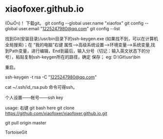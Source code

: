 # xiaofoxer.github.io
(ÒωÓױ)！
下载git。
git config --global user.name "xiaofox"
git config --global user.email "1225247980@qq.com"
git config --list

找到Git(安装目录)/usr/bin目录下的ssh-keygen.exe (如果找不到，可以在计算机全局搜索)；在 “我的电脑”右键 属性-->高级系统设置-->环境变量-->系统变量,找到Path变量，进行编辑，End到最后，输入分号（切记：输入英文状态下的分号），粘贴复制ssh-keygen所在的路径，确定 保存；
eg: D:\Git\usr\bin

重启。

ssh-keygen -t rsa -C "1225247980@qq.com"

cat ~/.ssh/id_rsa.pub   命令可得ssh。

个人设置——帐号——ssh key


usage:
右键 git bash here
git clone https://github.com/xiaofoxer/xiaofoxer.github.io.git

git pull origin master

TortoiseGit
